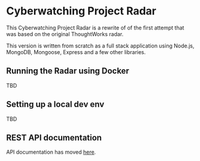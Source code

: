 # Cyberwatching Project Radar

This Cyberwatching Project Radar is a rewrite of of the first attempt that was based on the original ThoughtWorks radar.

This version is written from scratch as a full stack application using Node.js, MongoDB, Mongoose, Express and a few other libraries.

## Running the Radar using Docker

TBD

## Setting up a local dev env

TBD

## REST API documentation

API documentation has moved [here](docs/API/api.md).